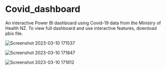 # Covid_dashboard
An interactive Power BI dashboard using Covid-19 data from the Ministry of Health NZ. To view full dashboard and use interactive features, download pbix file.

![Screenshot 2023-03-10 171537](https://user-images.githubusercontent.com/76817638/224318000-92759a6d-0020-43a4-ace8-fae4927285cf.png)


![Screenshot 2023-03-10 171847](https://user-images.githubusercontent.com/76817638/224318146-6731df29-c9ed-4e80-b021-12a3ffc41588.png)


![Screenshot 2023-03-10 171612](https://user-images.githubusercontent.com/76817638/224318164-5bd88fb3-d3d7-4f10-825d-a6d19f2649d4.png)
